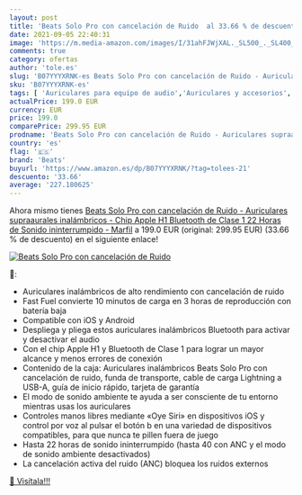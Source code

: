 ```yaml
---
layout: post
title: 'Beats Solo Pro con cancelación de Ruido  al 33.66 % de descuento'
date: 2021-09-05 22:40:31
image: 'https://m.media-amazon.com/images/I/31ahFJWjXAL._SL500_._SL400_.jpg'
comments: true
category: ofertas
author: 'tole.es'
slug: 'B07YYYXRNK-es Beats Solo Pro con cancelación de Ruido - Auriculares...'
sku: 'B07YYYXRNK-es'
tags: [ 'Auriculares para equipo de audio','Auriculares y accesorios','Electrónica','apple','beats', ]
actualPrice: 199.0 EUR
currency: EUR
price: 199.0
comparePrice: 299.95 EUR
prodname: 'Beats Solo Pro con cancelación de Ruido - Auriculares supraaurales inalámbricos - Chip Apple H1  Bluetooth de Clase 1  22 Horas de Sonido ininterrumpido - Marfil'
country: 'es'
flag: '🇪🇸'
brand: 'Beats'
buyurl: 'https://www.amazon.es/dp/B07YYYXRNK/?tag=tolees-21'
descuento: '33.66'
average: '227.180625'
---
```


Ahora mismo tienes [Beats Solo Pro con cancelación de Ruido - Auriculares supraaurales inalámbricos - Chip Apple H1  Bluetooth de Clase 1  22 Horas de Sonido ininterrumpido - Marfil](https://www.amazon.es/dp/B07YYYXRNK/?tag=tolees-21) a 199.0 EUR (original: 299.95 EUR) (33.66 %  de descuento) en el siguiente enlace!

[![Beats Solo Pro con cancelación de Ruido ](https://m.media-amazon.com/images/I/31ahFJWjXAL._SL500_._SL400_.jpg)](https://www.amazon.es/dp/B07YYYXRNK/?tag=tolees-21)

🔎:

- Auriculares inalámbricos de alto rendimiento con cancelación de ruido
- Fast Fuel convierte 10 minutos de carga en 3 horas de reproducción con batería baja
- Compatible con iOS y Android
- Despliega y pliega estos auriculares inalámbricos Bluetooth para activar y desactivar el audio
- Con el chip Apple H1 y Bluetooth de Clase 1 para lograr un mayor alcance y menos errores de conexión
- Contenido de la caja: Auriculares inalámbricos Beats Solo Pro con cancelación de ruido, funda de transporte, cable de carga Lightning a USB-A, guía de inicio rápido, tarjeta de garantía
- El modo de sonido ambiente te ayuda a ser consciente de tu entorno mientras usas los auriculares
- Controles manos libres mediante «Oye Siri» en dispositivos iOS y control por voz al pulsar el botón b en una variedad de dispositivos compatibles, para que nunca te pillen fuera de juego
- Hasta 22 horas de sonido ininterrumpido (hasta 40 con ANC y el modo de sonido ambiente desactivados)
- La cancelación activa del ruido (ANC) bloquea los ruidos externos

[🛒 Visítala!!!](https://www.amazon.es/dp/B07YYYXRNK/?tag=tolees-21)
